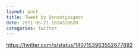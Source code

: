 ```yaml
--- 
layout: post 
title: Tweet by @snootypigeon 
date: 2021-06-21 1624326628 
categories: twitter 
--- 
```

https://twitter.com/o/status/1407153963552677892